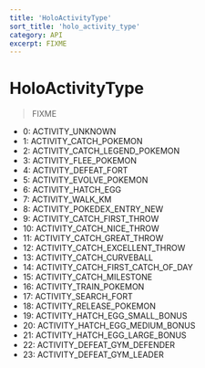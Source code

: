 ```yaml
---
title: 'HoloActivityType'
sort_title: 'holo_activity_type'
category: API
excerpt: FIXME
---
```


# HoloActivityType

> FIXME

- 0: ACTIVITY_UNKNOWN
- 1: ACTIVITY_CATCH_POKEMON
- 2: ACTIVITY_CATCH_LEGEND_POKEMON
- 3: ACTIVITY_FLEE_POKEMON
- 4: ACTIVITY_DEFEAT_FORT
- 5: ACTIVITY_EVOLVE_POKEMON
- 6: ACTIVITY_HATCH_EGG
- 7: ACTIVITY_WALK_KM
- 8: ACTIVITY_POKEDEX_ENTRY_NEW
- 9: ACTIVITY_CATCH_FIRST_THROW
- 10: ACTIVITY_CATCH_NICE_THROW
- 11: ACTIVITY_CATCH_GREAT_THROW
- 12: ACTIVITY_CATCH_EXCELLENT_THROW
- 13: ACTIVITY_CATCH_CURVEBALL
- 14: ACTIVITY_CATCH_FIRST_CATCH_OF_DAY
- 15: ACTIVITY_CATCH_MILESTONE
- 16: ACTIVITY_TRAIN_POKEMON
- 17: ACTIVITY_SEARCH_FORT
- 18: ACTIVITY_RELEASE_POKEMON
- 19: ACTIVITY_HATCH_EGG_SMALL_BONUS
- 20: ACTIVITY_HATCH_EGG_MEDIUM_BONUS
- 21: ACTIVITY_HATCH_EGG_LARGE_BONUS
- 22: ACTIVITY_DEFEAT_GYM_DEFENDER
- 23: ACTIVITY_DEFEAT_GYM_LEADER
